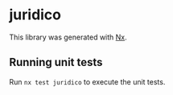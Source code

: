 # juridico

This library was generated with [Nx](https://nx.dev).

## Running unit tests

Run `nx test juridico` to execute the unit tests.
